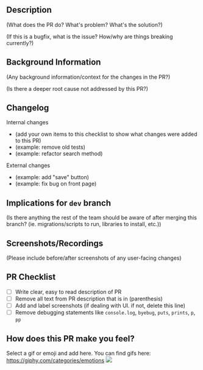 ## Description

(What does the PR do? What's problem? What's the solution?)

(If this is a bugfix, what is the issue? How/why are things breaking currently?)

## Background Information

(Any background information/context for the changes in the PR?)

(Is there a deeper root cause not addressed by this PR?)

## Changelog

Internal changes
- (add your own items to this checklist to show what changes were added to this PR)
- (example: remove old tests)
- (example: refactor search method)

External changes
- (example: add "save" button)
- (example: fix bug on front page)

## Implications for `dev` branch

(Is there anything the rest of the team should be aware of after merging this branch? (ie. migrations/scripts to run, libraries to install, etc.))

## Screenshots/Recordings

(Please include before/after screenshots of any user-facing changes)

## PR Checklist

- [ ] Write clear, easy to read description of PR
- [ ] Remove all text from PR description that is in (parenthesis)
- [ ] Add and label screenshots (if dealing with UI. if not, delete this line)
- [ ] Remove debugging statements like `console.log`, `byebug`, `puts`, `prints`, `p`, `pp`

## How does this PR make you feel?

Select a gif or emoji and add here. You can find gifs here: https://giphy.com/categories/emotions
![](GIPHYURL)
